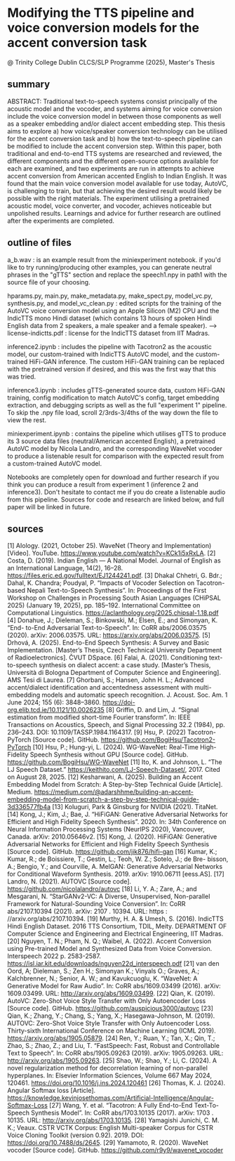 # Modifying the TTS pipeline and voice conversion models for the accent conversion task
@ Trinity College Dublin CLCS/SLP Programme (2025), Master's Thesis

## summary
ABSTRACT: Traditional text-to-speech systems consist principally of the acoustic model and the vocoder, and systems aiming for voice conversion include the voice conversion model in between those components as well as a speaker embedding and/or dialect accent embedding step. This thesis aims to explore a) how voice/speaker conversion technology can be utilised for the accent conversion task and b) how the text-to-speech pipeline can be modified to include the accent conversion step. Within this paper, both traditional and end-to-end TTS systems are researched and reviewed, the different components and the different open-source options available for each are examined, and two experiments are run in attempts to achieve accent conversion from American accented English to Indian English. It was found that the main voice conversion model available for use today, AutoVC, is challenging to train, but that achieving the desired result would likely be possible with the right materials. The experiment utilising a pretrained acoustic model, voice converter, and vocoder, achieves noticeable but unpolished results. Learnings and advice for further research are outlined after the experiments are completed.

## outline of files
a_b.wav : is an example result from the miniexperiment notebook. if you'd like to try running/producing other examples, you can generate neutral phrases in the "gTTS" section and replace the speech1.npy in path1 with the source file of your choosing.

hparams.py, main.py, make_metadata.py, make_spect.py, model_vc.py, synthesis.py, and model_vc_clean.py : edited scripts for the training of the AutoVC voice conversion model using an Apple Silicon (M2) CPU and the IndicTTS mono Hindi dataset (which contains 13 hours of spoken Hindi English data from 2 speakers, a male speaker and a female speaker).
--> license-indictts.pdf : license for the IndicTTS dataset from IIT Madras.

inference2.ipynb : includes the pipeline with Tacotron2 as the acoustic model, our custom-trained with IndicTTS AutoVC model, and the custom-trained HiFi-GAN inference. The custom HiFi-GAN training can be replaced with the pretrained version if desired, and this was the first way that this was tried.

inference3.ipynb : includes gTTS-generated source data, custom HiFi-GAN training, config modification to match AutoVC's config, target embedding extraction, and debugging scripts as well as the full "experiment 1" pipeline. To skip the .npy file load, scroll 2/3rds-3/4ths of the way down the file to view the rest.

miniexperiment.ipynb : contains the pipeline which utilises gTTS to produce its 3 source data files (neutral/American accented English), a pretrained AutoVC model by Nicola Landro, and the corresponding WaveNet vocoder to produce a listenable result for comparison with the expected result from a custom-trained AutoVC model.

Notebooks are completely open for download and further research if you think you can produce a result from experiment 1 (inference 2 and inference3). Don't hesitate to contact me if you do create a listenable audio from this pipeline. Sources for code and research are linked below, and full paper will be linked in future.

## sources
[1] AIology. (2021, October 25). WaveNet (Theory and Implementation) [Video]. YouTube. https://www.youtube.com/watch?v=KCk1i5xRxLA.
[2] Costa, D. (2019). Indian English — A National Model. Journal of English as an International Language, 14(2), 16–28. https://files.eric.ed.gov/fulltext/EJ1244241.pdf.
[3] Dhakal Chhetri, G. Bdr.; Dahal, K. Chandra; Poudyal, P. “Impacts of Vocoder Selection on Tacotron-based Nepali Text-to-Speech Synthesis”. In: Proceedings of the First Workshop on Challenges in Processing South Asian Languages (CHiPSAL 2025) (January 19, 2025), pp. 185–192. International Committee on Computational Linguistics. https://aclanthology.org/2025.chipsal-1.18.pdf
[4] Donahue, J.; Dieleman, S.; Binkowski, M.; Elsen, E.; and Simonyan, K. “End- to-End Adversarial Text-to-Speech”. In: CoRR abs/2006.03575 (2020). arXiv: 2006.03575. URL: https://arxiv.org/abs/2006.03575. 
[5] Drhová, A. (2025). End-to-End Speech Synthesis: A Survey and Basic Implementation. [Master’s Thesis, Czech Technical University Department of Radioelectronics]. ČVUT DSpace. 
[6] Falai, A. (2021). Conditioning text-to-speech synthesis on dialect accent: a case study. [Master’s Thesis, Università di Bologna Department of Computer Science and Engineering]. AMS Tesi di Laurea.
[7] Ghorbani, S.; Hansen,  John H. L.; Advanced accent/dialect identification and accentedness assessment with multi-embedding models and automatic speech recognition. J. Acoust. Soc. Am. 1 June 2024; 155 (6): 3848–3860. https://doi-org.elib.tcd.ie/10.1121/10.0026235
[8] Griffin, D. and Lim, J. “Signal estimation from modified short-time Fourier transform”. In: IEEE Transactions on Acoustics, Speech, and Signal Processing 32.2 (1984), pp. 236–243. DOI: 10.1109/TASSP.1984.1164317. 
[9] Hsu, P. (2022) Tacotron-PyTorch [Source code]. GitHub. https://github.com/BogiHsu/Tacotron2-PyTorch
[10] Hsu, P.; Hung-yi, L. (2024). WG-WaveNet: Real-Time High-Fidelity Speech Synthesis without GPU [Source code]. GitHub. https://github.com/BogiHsu/WG-WaveNet
[11] Ito, K. and Johnson, L. “The LJ Speech Dataset.” https://keithito.com/LJ-Speech-Dataset/, 2017. Cited on August 28, 2025.
[12] Kesharwani, A. (2025). Building an Accent Embedding Model from Scratch: A Step-by-Step Technical Guide [Article]. Medium. https://medium.com/@adarshhme/building-an-accent-embedding-model-from-scratch-a-step-by-step-technical-guide-3d336577fb4a 
[13] Koluguri, Park & Ginsburg for NVIDIA (2021). TitaNet. 
[14] Kong, J.; Kim, J.; Bae, J. “HiFiGAN: Generative Adversarial Networks for Efficient and High Fidelity Speech Synthesis”. 2020. In: 34th Conference on Neural Information Processing Systems (NeurIPS 2020), Vancouver, Canada. arXiv: 2010.05646v2.
[15] Kong, J. (2020). HiFiGAN: Generative Adversarial Networks for Efficient and High Fidelity Speech Synthesis [Source code]. GitHub. https://github.com/jik876/hifi-gan 
[16] Kumar, K.; Kumar, R.; de Boissiere, T.; Gestin, L.; Teoh, W. Z.; Sotelo, J.; de Bre- bisson, A.; Bengio, Y.; and Courville, A. MelGAN: Generative Adversarial Networks for Conditional Waveform Synthesis. 2019. arXiv: 1910.06711 [eess.AS]. 
[17] Landro, N. (2021). AUTOVC [Source code]. https://github.com/nicolalandro/autovc
[18] Li, Y. A.; Zare, A.; and Mesgarani, N. “StarGANv2-VC: A Diverse, Unsupervised, Non-parallel Framework for Natural-Sounding Voice Conversion”. In: CoRR abs/2107.10394 (2021). arXiv: 2107 . 10394. URL: https :
//arxiv.org/abs/2107.10394.
[19] Murthy, H. A. & Umesh, S. (2016). IndicTTS Hindi English Dataset. 2016 TTS Consortium, TDIL, Meity. DEPARTMENT OF Computer Science and Engineering and Electrical Engineering, IIT Madras.
[20]  Nguyen, T. N.; Pham, N. Q.; Waibel, A. (2022). Accent Conversion using Pre-trained Model and Synthesized Data from Voice Conversion. Interspeech 2022 p. 2583-2587. https://isl.iar.kit.edu/downloads/nguyen22d_interspeech.pdf
[21] van den Oord, A; Dieleman, S.; Zen H.; Simonyan K.; Vinyals O.; Graves, A.; Kalchbrenner, N.; Senior, A. W.; and Kavukcuoglu, K. “WaveNet: A Generative Model for Raw Audio”. In: CoRR abs/1609.03499 (2016). arXiv: 1609.03499. URL: http://arxiv.org/abs/1609.03499. 
[22] Qian, K. (2019). AutoVC: Zero-Shot Voice Style Transfer with Only Autoencoder Loss [Source code]. GitHub. https://github.com/auspicious3000/autovc
[23] Qian, K.; Zhang, Y.; Chang, S.; Yang, X.; Hasegawa-Johnson, M. (2019). AUTOVC: Zero-Shot Voice Style Transfer with Only Autoencoder Loss. Thirty-sixth International Conference on Machine Learning (ICML 2019). https://arxiv.org/abs/1905.05879.
[24] Ren, Y.; Ruan, Y.; Tan, X.; Qin, T.; Zhao, S.; Zhao, Z.; and Liu, T. “FastSpeech: Fast, Robust and Controllable Text to Speech”. In: CoRR abs/1905.09263 (2019). arXiv: 1905.09263. URL: http://arxiv.org/abs/1905.09263. 
[25] Shao, W.; Shao, Y.; Li, C. (2024). A novel regularization method for decorrelation learning of non-parallel hyperplanes. In: Elsevier Information Sciences, Volume 667 May 2024, 120461. https://doi.org/10.1016/j.ins.2024.120461
[26] Thomas, K. J. (2024). Angular Softmax loss [Article]. https://knowledge.kevinjosethomas.com/Artificial-Intelligence/Angular-Softmax-Loss
[27] Wang, Y. et al. “Tacotron: A Fully End-to-End Text-To-Speech Synthesis Model”. In: CoRR abs/1703.10135 (2017). arXiv: 1703 . 10135. URL: http://arxiv.org/abs/1703.10135. 
[28] Yamagishi Junichi, C. M. K.; Veaux. CSTR VCTK Corpus: English Multi-speaker Corpus for CSTR Voice Cloning Toolkit (version 0.92). 2019. DOI: https://doi.org/10.7488/ds/2645.
[29] Yamamoto, R. (2020). WaveNet vocoder [Source code]. GitHub. https://github.com/r9y9/wavenet_vocoder
